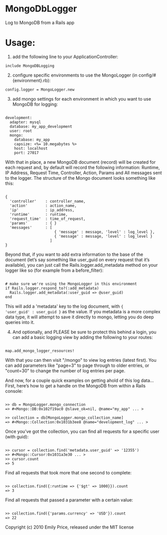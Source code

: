 MongoDbLogger
=============

Log to MongoDB from a Rails app


Usage:
======

1) add the following line to your ApplicationController:

<code>include MongoDBLogging</code>

2) configure specific environments to use the MongoLogger (in config/#{environment}.rb):

<code>config.logger = MongoLogger.new</code>

3) add mongo settings for each environment in which you want to use MongoDB for logging:

<pre><code>
development:
  adapter: mysql
  database: my_app_development
  user: root
  mongo:
    database: my_app
    capsize: &lt;%= 10.megabytes %&gt;
    host: localhost
    port: 27017
</code></pre>

With that in place, a new MongoDB document (record) will be created for each request and,
by default will record the following information: Runtime, IP Address, Request Time, Controller,
Action, Params and All messages sent to the logger. The structure of the Mongo document looks something like this:

<pre><code>
{
  'controller'    : controller_name,
  'action'        : action_name,
  'ip'            : ip_address,
  'runtime'       : runtime,
  'request_time'  : time_of_request,
  'params'        : { }
  'messages'      : [ 
                      { 'message' : message, 'level' : log_level },
                      { 'message' : message, 'level' : log_level }
                    ]
}
</code></pre>

Beyond that, if you want to add extra information to the base of the document
(let’s say something like user_guid on every request that it’s available),
you can just call the Rails.logger.add_metadata method on your logger like so
(for example from a before_filter):

<pre><code>
# make sure we're using the MongoLogger in this environment
if Rails.logger.respond_to?(:add_metadata)
  Rails.logger.add_metadata(:user_guid =&gt; @user_guid)
end
</code></pre>

This will add a 'metadata' key to the log document, with <code>{ 'user_guid' : user_guid }</code> as the value.
If you metadata is a more complex data type, it will attempt to save it directly to mongo, letting you do deep
queries into it.

4) And optionally, and PLEASE be sure to protect this behind a login, you can add a basic
logging view by adding the following to your routes:

<pre><code>
map.add_mongo_logger_resources!
</code></pre>

With that you can then visit "/mongo" to view log entries (latest first).  You can add
parameters like "page=3" to page through to older entries, or "count=30" to change the
number of log entries per page.

And now, for a couple quick examples on getting ahold of this log data…
First, here’s how to get a handle on the MongoDB from within a Rails console:

<pre><code>
>> db = MongoLogger.mongo_connection
=> #&lt;Mongo::DB:0x102f19ac0 @slave_ok=nil, @name="my_app" ... &gt;

>> collection = db[MongoLogger.mongo_collection_name]
=> #&lt;Mongo::Collection:0x1031b3ee8 @name="development_log" ... &gt;
</code></pre>

Once you’ve got the collection, you can find all requests for a specific user (with guid):

<pre><code>
>> cursor = collection.find('metadata.user_guid' => '12355')
=> #&lt;Mongo::Cursor:0x1031a3e30 ... &gt;
>> cursor.count
=> 5
</code></pre>

Find all requests that took more that one second to complete:

<pre><code>
>> collection.find({:runtime => {'$gt' => 1000}}).count
=> 3
</code></pre>

Find all requests that passed a parameter with a certain value:

<pre><code>
>> collection.find({'params.currency' => 'USD'}).count
=> 22
</code></pre>

Copyright (c) 2010 Emily Price, released under the MIT license
